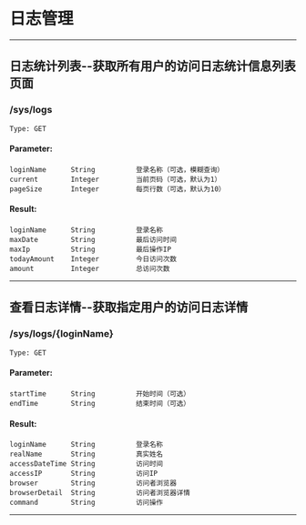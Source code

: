 # 日志管理
-----
## 日志统计列表--获取所有用户的访问日志统计信息列表页面
### /sys/logs
    Type: GET
#### Parameter:
    loginName      String          登录名称（可选，模糊查询）
    current        Integer         当前页码（可选，默认为1）
    pageSize       Integer         每页行数（可选，默认为10）
#### Result:
    loginName      String          登录名称
    maxDate        String          最后访问时间
    maxIp          String          最后操作IP
    todayAmount    Integer         今日访问次数
    amount         Integer         总访问次数
-----
## 查看日志详情--获取指定用户的访问日志详情
### /sys/logs/{loginName}
    Type: GET
#### Parameter:
    startTime      String          开始时间（可选）
    endTime        String          结束时间（可选）
#### Result:
    loginName      String          登录名称
    realName       String          真实姓名
    accessDateTime String          访问时间
    accessIP       String          访问IP
    browser        String          访问者浏览器
    browserDetail  String          访问者浏览器详情
    command        String          访问操作
-----
